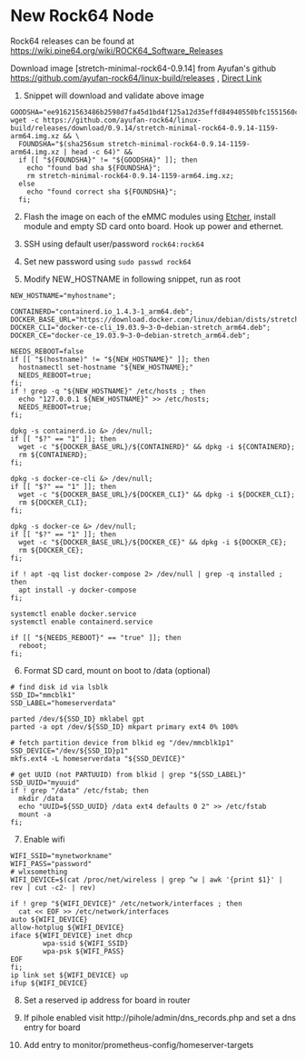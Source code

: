 # New Rock64 Node

Rock64 releases can be found at https://wiki.pine64.org/wiki/ROCK64_Software_Releases

Download image [stretch-minimal-rock64-0.9.14] from Ayufan's github https://github.com/ayufan-rock64/linux-build/releases , [Direct Link](https://github.com/ayufan-rock64/linux-build/releases/download/0.9.14/stretch-minimal-rock64-0.9.14-1159-arm64.img.xz)

1) Snippet will download and validate above image
```
GOODSHA="ee91621563486b2598d7fa45d1bd4f125a12d35effd84940550bfc1551560cdd"
wget -c https://github.com/ayufan-rock64/linux-build/releases/download/0.9.14/stretch-minimal-rock64-0.9.14-1159-arm64.img.xz && \
  FOUNDSHA="$(sha256sum stretch-minimal-rock64-0.9.14-1159-arm64.img.xz | head -c 64)" &&
  if [[ "${FOUNDSHA}" != "${GOODSHA}" ]]; then
    echo "found bad sha ${FOUNDSHA}";
    rm stretch-minimal-rock64-0.9.14-1159-arm64.img.xz;
  else
    echo "found correct sha ${FOUNDSHA}";
  fi;
```

2) Flash the image on each of the eMMC modules using [Etcher](https://www.balena.io/etcher/), install module and empty SD card onto board. Hook up power and ethernet.

3) SSH using default user/password `rock64:rock64`

4) Set new password using `sudo passwd rock64`

5) Modify NEW_HOSTNAME in following snippet, run as root

```
NEW_HOSTNAME="myhostname";

CONTAINERD="containerd.io_1.4.3-1_arm64.deb";
DOCKER_BASE_URL="https://download.docker.com/linux/debian/dists/stretch/pool/stable/arm64";
DOCKER_CLI="docker-ce-cli_19.03.9~3-0~debian-stretch_arm64.deb";
DOCKER_CE="docker-ce_19.03.9~3-0~debian-stretch_arm64.deb";

NEEDS_REBOOT=false
if [[ "$(hostname)" != "${NEW_HOSTNAME}" ]]; then
  hostnamectl set-hostname "${NEW_HOSTNAME};"
  NEEDS_REBOOT=true;
fi;
if ! grep -q "${NEW_HOSTNAME}" /etc/hosts ; then
  echo "127.0.0.1 ${NEW_HOSTNAME}" >> /etc/hosts;
  NEEDS_REBOOT=true;
fi;

dpkg -s containerd.io &> /dev/null;
if [[ "$?" == "1" ]]; then
  wget -c "${DOCKER_BASE_URL}/${CONTAINERD}" && dpkg -i ${CONTAINERD};
  rm ${CONTAINERD};
fi;

dpkg -s docker-ce-cli &> /dev/null;
if [[ "$?" == "1" ]]; then
  wget -c "${DOCKER_BASE_URL}/${DOCKER_CLI}" && dpkg -i ${DOCKER_CLI};
  rm ${DOCKER_CLI};
fi;

dpkg -s docker-ce &> /dev/null;
if [[ "$?" == "1" ]]; then
  wget -c "${DOCKER_BASE_URL}/${DOCKER_CE}" && dpkg -i ${DOCKER_CE};
  rm ${DOCKER_CE};
fi;

if ! apt -qq list docker-compose 2> /dev/null | grep -q installed ; then
  apt install -y docker-compose
fi;

systemctl enable docker.service
systemctl enable containerd.service

if [[ "${NEEDS_REBOOT}" == "true" ]]; then
  reboot;
fi;
```

6) Format SD card, mount on boot to /data (optional)

```
# find disk id via lsblk
SSD_ID="mmcblk1"
SSD_LABEL="homeserverdata"

parted /dev/${SSD_ID} mklabel gpt
parted -a opt /dev/${SSD_ID} mkpart primary ext4 0% 100%

# fetch partition device from blkid eg "/dev/mmcblk1p1"
SSD_DEVICE="/dev/${SSD_ID}p1"
mkfs.ext4 -L homeserverdata "${SSD_DEVICE}"

# get UUID (not PARTUUID) from blkid | grep "${SSD_LABEL}"
SSD_UUID="myuuid"
if ! grep "/data" /etc/fstab; then
  mkdir /data
  echo "UUID=${SSD_UUID} /data ext4 defaults 0 2" >> /etc/fstab
  mount -a
fi;
```

7) Enable wifi

```
WIFI_SSID="mynetworkname"
WIFI_PASS="password"
# wlxsomething
WIFI_DEVICE=$(cat /proc/net/wireless | grep ^w | awk '{print $1}' | rev | cut -c2- | rev)

if ! grep "${WIFI_DEVICE}" /etc/network/interfaces ; then   
  cat << EOF >> /etc/network/interfaces
auto ${WIFI_DEVICE}
allow-hotplug ${WIFI_DEVICE}
iface ${WIFI_DEVICE} inet dhcp
        wpa-ssid ${WIFI_SSID}
        wpa-psk ${WIFI_PASS}
EOF
fi;
ip link set ${WIFI_DEVICE} up
ifup ${WIFI_DEVICE}

```

8) Set a reserved ip address for board in router

9) If pihole enabled visit http://pihole/admin/dns_records.php and set a dns entry for board

10) Add entry to monitor/prometheus-config/homeserver-targets
